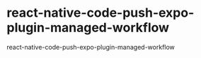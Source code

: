 # react-native-code-push-expo-plugin-managed-workflow
react-native-code-push-expo-plugin-managed-workflow
